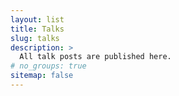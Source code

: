 ```yaml
---
layout: list
title: Talks
slug: talks
description: >
  All talk posts are published here.
# no_groups: true
sitemap: false
---
```


